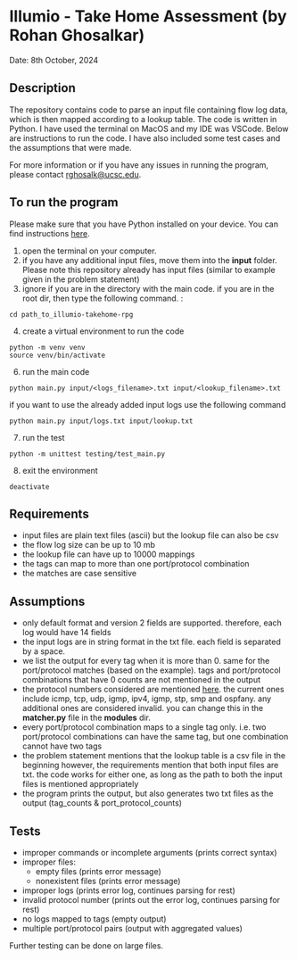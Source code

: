 # Illumio - Take Home Assessment (by Rohan Ghosalkar)

Date: 8th October, 2024

## Description

The repository contains code to parse an input file containing flow log data, which is then mapped according to a lookup table. The code is written in Python. I have used the terminal on MacOS and my IDE was VSCode. Below are instructions to run the code. I have also included some test cases and the assumptions that were made. 

For more information or if you have any issues in running the program, please contact rghosalk@ucsc.edu. 

## To run the program 

Please make sure that you have Python installed on your device. You can find instructions [here](https://realpython.com/installing-python/). 

1. open the terminal on your computer.
2. if you have any additional input files, move them into the __input__ folder. Please note this repository already has input files (similar to example given in the problem statement)
3. ignore if you are in the directory with the main code. if you are in the root dir, then type the following command. :
```
cd path_to_illumio-takehome-rpg
```
4. create a virtual environment to run the code
```
python -m venv venv
source venv/bin/activate
```
6. run the main code
```
python main.py input/<logs_filename>.txt input/<lookup_filename>.txt
```
if you want to use the already added input logs use the following command
```
python main.py input/logs.txt input/lookup.txt
```
7. run the test
```
python -m unittest testing/test_main.py
```
8. exit the environment
```
deactivate
```

## Requirements

- input files are plain text files (ascii) but the lookup file can also be csv
- the flow log size can be up to 10 mb
- the lookup file can have up to 10000 mappings
- the tags can map to more than one port/protocol combination
- the matches are case sensitive

## Assumptions

- only default format and version 2 fields are supported. therefore, each log would have 14 fields
- the input logs are in string format in the txt file. each field is separated by a space.
- we list the output for every tag when it is more than 0. same for the port/protocol matches (based on the example). tags and port/protocol combinations that have 0 counts are not mentioned in the output
- the protocol numbers considered are mentioned [here](https://www.iana.org/assignments/protocol-numbers/protocol-numbers.xhtml). the current ones include icmp, tcp, udp, igmp, ipv4, igmp, stp, smp and ospfany. any additional ones are considered invalid. you can change this in the __matcher.py__ file in the __modules__ dir.
- every port/protocol combination maps to a single tag only. i.e. two port/protocol combinations can have the same tag, but one combination cannot have two tags
- the problem statement mentions that the lookup table is a csv file in the beginning however, the requirements mention that both input files are txt. the code works for either one, as long as the path to both the input files is mentioned appropriately
- the program prints the output, but also generates two txt files as the output (tag_counts & port_protocol_counts)

## Tests

- improper commands or incomplete arguments (prints correct syntax)
- improper files:
    - empty files (prints error message)
    - nonexistent files (prints error message)
- improper logs (prints error log, continues parsing for rest)
- invalid protocol number (prints out the error log, continues parsing for rest)
- no logs mapped to tags (empty output)
- multiple port/protocol pairs (output with aggregated values)

Further testing can be done on large files. 
